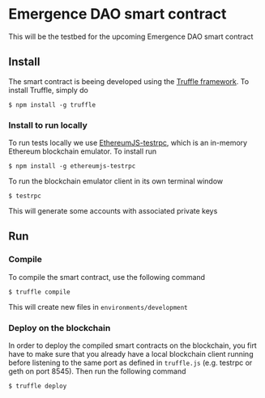 # Emergence DAO smart contract

This will be the testbed for the upcoming Emergence DAO smart contract

## Install

The smart contract is beeing developed using the [Truffle framework](https://github.com/ConsenSys/truffle). To install Truffle, simply do

    $ npm install -g truffle

### Install to run locally

To run tests locally we use [EthereumJS-testrpc](https://github.com/ethereumjs/testrpc), which is an in-memory Ethereum blockchain emulator. To install run

    $ npm install -g ethereumjs-testrpc

To run the blockchain emulator client in its own terminal window

    $ testrpc

This will generate some accounts with associated private keys

## Run

### Compile
To compile the smart contract, use the following command

    $ truffle compile

This will create new files in `environments/development`

### Deploy on the blockchain
In order to deploy the compiled smart contracts on the blockchain, you firt have to make sure that you already have a local blockchain client running before listening to the same port as defined in `truffle.js` (e.g. testrpc or geth on port 8545).
Then run the following command

    $ truffle deploy
